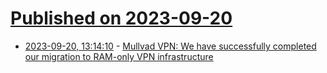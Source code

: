 # [Published on 2023-09-20](index.md)

* [2023-09-20, 13:14:10](https://lobste.rs/s/4sc4yf/mullvad_vpn_we_have_successfully) - [Mullvad VPN: We have successfully completed our migration to RAM-only VPN infrastructure](https://www.mullvad.net/en/blog/2023/9/20/we-have-successfully-completed-our-migration-to-ram-only-vpn-infrastructure/)

